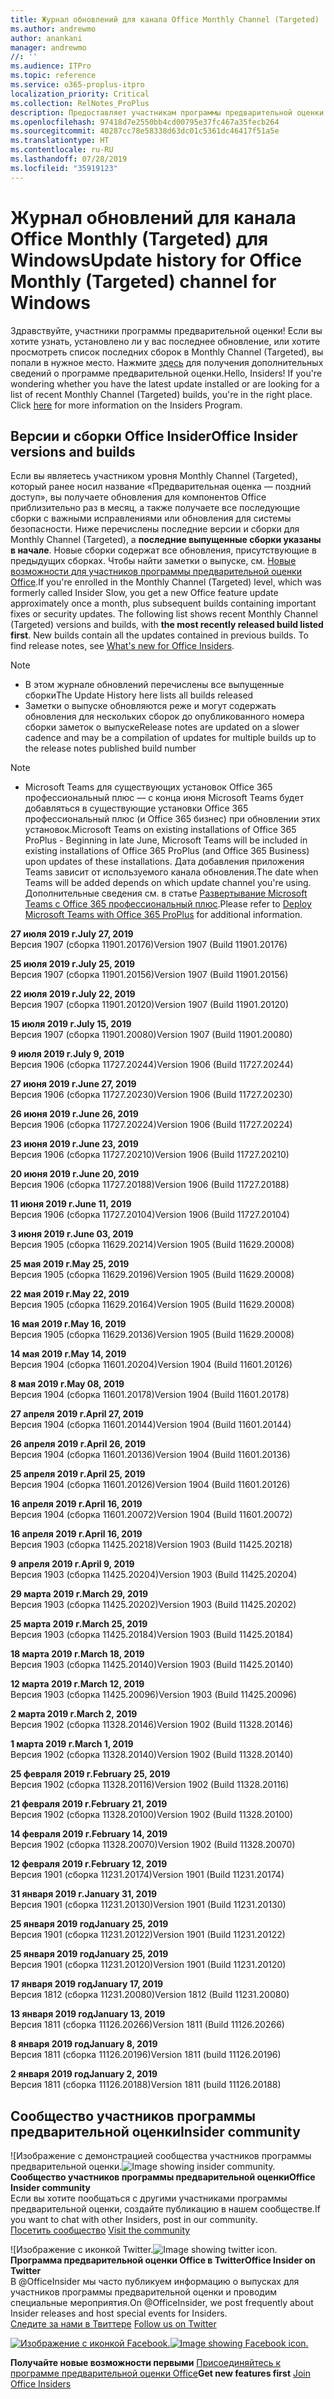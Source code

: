 ```yaml
---
title: Журнал обновлений для канала Office Monthly Channel (Targeted)
ms.author: andrewmo
author: anankani
manager: andrewmo
//: ''
ms.audience: ITPro
ms.topic: reference
ms.service: o365-proplus-itpro
localization_priority: Critical
ms.collection: RelNotes_ProPlus
description: Предоставляет участникам программы предварительной оценки журнал обновлений для выпусков Monthly Channel Targeted для настольных компьютеров с Windows
ms.openlocfilehash: 97418d7e2550bb4cd00795e37fc467a35fecb264
ms.sourcegitcommit: 40287cc78e58338d63dc01c5361dc46417f51a5e
ms.translationtype: HT
ms.contentlocale: ru-RU
ms.lasthandoff: 07/28/2019
ms.locfileid: "35919123"
---
```

# <a name="update-history-for-office-monthly-targeted-channel-for-windows"></a><span data-ttu-id="68f20-103">Журнал обновлений для канала Office Monthly (Targeted) для Windows</span><span class="sxs-lookup"><span data-stu-id="68f20-103">Update history for Office Monthly (Targeted) channel for Windows</span></span>

<span data-ttu-id="68f20-p101">Здравствуйте, участники программы предварительной оценки! Если вы хотите узнать, установлено ли у вас последнее обновление, или хотите просмотреть список последних сборок в Monthly Channel (Targeted), вы попали в нужное место. Нажмите [здесь](https://insider.office.com/) для получения дополнительных сведений о программе предварительной оценки.</span><span class="sxs-lookup"><span data-stu-id="68f20-p101">Hello, Insiders! If you're wondering whether you have the latest update installed or are looking for a list of recent Monthly Channel (Targeted) builds, you're in the right place. Click [here](https://insider.office.com/) for more information on the Insiders Program.</span></span>

## <a name="office-insider-versions-and-builds"></a><span data-ttu-id="68f20-107">Версии и сборки Office Insider</span><span class="sxs-lookup"><span data-stu-id="68f20-107">Office Insider versions and builds</span></span>

<span data-ttu-id="68f20-p102">Если вы являетесь участником уровня Monthly Channel (Targeted), который ранее носил название «Предварительная оценка — поздний доступ», вы получаете обновления для компонентов Office приблизительно раз в месяц, а также получаете все последующие сборки с важными исправлениями или обновления для системы безопасности. Ниже перечислены последние версии и сборки для Monthly Channel (Targeted), а **последние выпущенные сборки указаны в начале**. Новые сборки содержат все обновления, присутствующие в предыдущих сборках. Чтобы найти заметки о выпуске, см. [Новые возможности для участников программы предварительной оценки Office](https://support.office.com/ru-RU/article/what-s-new-for-office-insiders-c152d1e2-96ff-4ce9-8c14-e74e13847a24).</span><span class="sxs-lookup"><span data-stu-id="68f20-p102">If you're enrolled in the Monthly Channel (Targeted) level, which was formerly called Insider Slow, you get a new Office feature update approximately once a month, plus subsequent builds containing important fixes or security updates. The following list shows recent Monthly Channel (Targeted) versions and builds, with **the most recently released build listed first**. New builds contain all the updates contained in previous builds. To find release notes, see [What's new for Office Insiders](https://support.office.com/ru-RU/article/what-s-new-for-office-insiders-c152d1e2-96ff-4ce9-8c14-e74e13847a24).</span></span>

> [!NOTE]
> - <span data-ttu-id="68f20-112">В этом журнале обновлений перечислены все выпущенные сборки</span><span class="sxs-lookup"><span data-stu-id="68f20-112">The Update History here lists all builds released</span></span>
> - <span data-ttu-id="68f20-113">Заметки о выпуске обновляются реже и могут содержать обновления для нескольких сборок до опубликованного номера сборки заметок о выпуске</span><span class="sxs-lookup"><span data-stu-id="68f20-113">Release notes are updated on a slower cadence and may be a compilation of updates for multiple builds up to the release notes published build number</span></span>

 > [!NOTE]
> - <span data-ttu-id="68f20-114">Microsoft Teams для существующих установок Office 365 профессиональный плюс — с конца июня Microsoft Teams будет добавляться в существующие установки Office 365 профессиональный плюс (и Office 365 бизнес) при обновлении этих установок.</span><span class="sxs-lookup"><span data-stu-id="68f20-114">Microsoft Teams on existing installations of Office 365 ProPlus - Beginning in late June, Microsoft Teams will be included in existing installations of Office 365 ProPlus (and Office 365 Business) upon updates of these installations.</span></span> <span data-ttu-id="68f20-115">Дата добавления приложения Teams зависит от используемого канала обновления.</span><span class="sxs-lookup"><span data-stu-id="68f20-115">The date when Teams will be added depends on which update channel you're using.</span></span> <span data-ttu-id="68f20-116">Дополнительные сведения см. в статье [Развертывание Microsoft Teams с Office 365 профессиональный плюс](https://docs.microsoft.com/ru-RU/deployoffice/teams-install).</span><span class="sxs-lookup"><span data-stu-id="68f20-116">Please refer to [Deploy Microsoft Teams with Office 365 ProPlus](https://docs.microsoft.com/ru-RU/deployoffice/teams-install) for additional information.</span></span>

[//]: # (НЕ УДАЛЯТЬ)

<span data-ttu-id="68f20-118">**27 июля 2019 г.**</span><span class="sxs-lookup"><span data-stu-id="68f20-118">**July 27, 2019**</span></span><br/>
<span data-ttu-id="68f20-119">Версия 1907 (сборка 11901.20176)</span><span class="sxs-lookup"><span data-stu-id="68f20-119">Version 1907 (Build 11901.20176)</span></span><br/>

<span data-ttu-id="68f20-120">**25 июля 2019 г.**</span><span class="sxs-lookup"><span data-stu-id="68f20-120">**July 25, 2019**</span></span><br/>
<span data-ttu-id="68f20-121">Версия 1907 (сборка 11901.20156)</span><span class="sxs-lookup"><span data-stu-id="68f20-121">Version 1907 (Build 11901.20156)</span></span><br/>

<span data-ttu-id="68f20-122">**22 июля 2019 г.**</span><span class="sxs-lookup"><span data-stu-id="68f20-122">**July 22, 2019**</span></span><br/>
<span data-ttu-id="68f20-123">Версия 1907 (сборка 11901.20120)</span><span class="sxs-lookup"><span data-stu-id="68f20-123">Version 1907 (Build 11901.20120)</span></span><br/>

<span data-ttu-id="68f20-124">**15 июля 2019 г.**</span><span class="sxs-lookup"><span data-stu-id="68f20-124">**July 15, 2019**</span></span><br/>
<span data-ttu-id="68f20-125">Версия 1907 (сборка 11901.20080)</span><span class="sxs-lookup"><span data-stu-id="68f20-125">Version 1907 (Build 11901.20080)</span></span><br/>

<span data-ttu-id="68f20-126">**9 июля 2019 г.**</span><span class="sxs-lookup"><span data-stu-id="68f20-126">**July 9, 2019**</span></span><br/>
<span data-ttu-id="68f20-127">Версия 1906 (сборка 11727.20244)</span><span class="sxs-lookup"><span data-stu-id="68f20-127">Version 1906 (Build 11727.20244)</span></span><br/>

<span data-ttu-id="68f20-128">**27 июня 2019 г.**</span><span class="sxs-lookup"><span data-stu-id="68f20-128">**June 27, 2019**</span></span><br/>
<span data-ttu-id="68f20-129">Версия 1906 (сборка 11727.20230)</span><span class="sxs-lookup"><span data-stu-id="68f20-129">Version 1906 (Build 11727.20230)</span></span><br/>

<span data-ttu-id="68f20-130">**26 июня 2019 г.**</span><span class="sxs-lookup"><span data-stu-id="68f20-130">**June 26, 2019**</span></span><br/>
<span data-ttu-id="68f20-131">Версия 1906 (сборка 11727.20224)</span><span class="sxs-lookup"><span data-stu-id="68f20-131">Version 1906 (Build 11727.20224)</span></span><br/>

<span data-ttu-id="68f20-132">**23 июня 2019 г.**</span><span class="sxs-lookup"><span data-stu-id="68f20-132">**June 23, 2019**</span></span><br/>
<span data-ttu-id="68f20-133">Версия 1906 (сборка 11727.20210)</span><span class="sxs-lookup"><span data-stu-id="68f20-133">Version 1906 (Build 11727.20210)</span></span><br/>

<span data-ttu-id="68f20-134">**20 июня 2019 г.**</span><span class="sxs-lookup"><span data-stu-id="68f20-134">**June 20, 2019**</span></span><br/>
<span data-ttu-id="68f20-135">Версия 1906 (сборка 11727.20188)</span><span class="sxs-lookup"><span data-stu-id="68f20-135">Version 1906 (Build 11727.20188)</span></span><br/>

<span data-ttu-id="68f20-136">**11 июня 2019 г.**</span><span class="sxs-lookup"><span data-stu-id="68f20-136">**June 11, 2019**</span></span><br/>
<span data-ttu-id="68f20-137">Версия 1906 (сборка 11727.20104)</span><span class="sxs-lookup"><span data-stu-id="68f20-137">Version 1906 (Build 11727.20104)</span></span><br/>

<span data-ttu-id="68f20-138">**3 июня 2019 г.**</span><span class="sxs-lookup"><span data-stu-id="68f20-138">**June 03, 2019**</span></span><br/>
<span data-ttu-id="68f20-139">Версия 1905 (сборка 11629.20214)</span><span class="sxs-lookup"><span data-stu-id="68f20-139">Version 1905 (Build 11629.20008)</span></span><br/>

<span data-ttu-id="68f20-140">**25 мая 2019 г.**</span><span class="sxs-lookup"><span data-stu-id="68f20-140">**May 25, 2019**</span></span><br/>
<span data-ttu-id="68f20-141">Версия 1905 (сборка 11629.20196)</span><span class="sxs-lookup"><span data-stu-id="68f20-141">Version 1905 (Build 11629.20008)</span></span><br/>

<span data-ttu-id="68f20-142">**22 мая 2019 г.**</span><span class="sxs-lookup"><span data-stu-id="68f20-142">**May 22, 2019**</span></span><br/> <span data-ttu-id="68f20-143">Версия 1905 (сборка 11629.20164)</span><span class="sxs-lookup"><span data-stu-id="68f20-143">Version 1905 (Build 11629.20008)</span></span><br/>

<span data-ttu-id="68f20-144">**16 мая 2019 г.**</span><span class="sxs-lookup"><span data-stu-id="68f20-144">**May 16, 2019**</span></span><br/>
<span data-ttu-id="68f20-145">Версия 1905 (сборка 11629.20136)</span><span class="sxs-lookup"><span data-stu-id="68f20-145">Version 1905 (Build 11629.20008)</span></span><br/>

<span data-ttu-id="68f20-146">**14 мая 2019 г.**</span><span class="sxs-lookup"><span data-stu-id="68f20-146">**May 14, 2019**</span></span><br/>
<span data-ttu-id="68f20-147">Версия 1904 (сборка 11601.20204)</span><span class="sxs-lookup"><span data-stu-id="68f20-147">Version 1904 (Build 11601.20126)</span></span><br/>

<span data-ttu-id="68f20-148">**8 мая 2019 г.**</span><span class="sxs-lookup"><span data-stu-id="68f20-148">**May 08, 2019**</span></span><br/>
<span data-ttu-id="68f20-149">Версия 1904 (сборка 11601.20178)</span><span class="sxs-lookup"><span data-stu-id="68f20-149">Version 1904 (Build 11601.20178)</span></span><br/>

<span data-ttu-id="68f20-150">**27 апреля 2019 г.**</span><span class="sxs-lookup"><span data-stu-id="68f20-150">**April 27, 2019**</span></span><br/>
<span data-ttu-id="68f20-151">Версия 1904 (сборка 11601.20144)</span><span class="sxs-lookup"><span data-stu-id="68f20-151">Version 1904 (Build 11601.20144)</span></span><br/>

<span data-ttu-id="68f20-152">**26 апреля 2019 г.**</span><span class="sxs-lookup"><span data-stu-id="68f20-152">**April 26, 2019**</span></span><br/>
<span data-ttu-id="68f20-153">Версия 1904 (сборка 11601.20136)</span><span class="sxs-lookup"><span data-stu-id="68f20-153">Version 1904 (Build 11601.20136)</span></span><br/>

<span data-ttu-id="68f20-154">**25 апреля 2019 г.**</span><span class="sxs-lookup"><span data-stu-id="68f20-154">**April 25, 2019**</span></span><br/>
<span data-ttu-id="68f20-155">Версия 1904 (сборка 11601.20126)</span><span class="sxs-lookup"><span data-stu-id="68f20-155">Version 1904 (Build 11601.20126)</span></span><br/>

<span data-ttu-id="68f20-156">**16 апреля 2019 г.**</span><span class="sxs-lookup"><span data-stu-id="68f20-156">**April 16, 2019**</span></span><br/>
<span data-ttu-id="68f20-157">Версия 1904 (сборка 11601.20072)</span><span class="sxs-lookup"><span data-stu-id="68f20-157">Version 1904 (Build 11601.20072)</span></span><br/>

<span data-ttu-id="68f20-158">**16 апреля 2019 г.**</span><span class="sxs-lookup"><span data-stu-id="68f20-158">**April 16, 2019**</span></span><br/>
<span data-ttu-id="68f20-159">Версия 1903 (сборка 11425.20218)</span><span class="sxs-lookup"><span data-stu-id="68f20-159">Version 1903 (Build 11425.20218)</span></span><br/>

<span data-ttu-id="68f20-160">**9 апреля 2019 г.**</span><span class="sxs-lookup"><span data-stu-id="68f20-160">**April 9, 2019**</span></span><br/>
<span data-ttu-id="68f20-161">Версия 1903 (сборка 11425.20204)</span><span class="sxs-lookup"><span data-stu-id="68f20-161">Version 1903 (Build 11425.20204)</span></span><br/>

<span data-ttu-id="68f20-162">**29 марта 2019 г.**</span><span class="sxs-lookup"><span data-stu-id="68f20-162">**March 29, 2019**</span></span><br/> <span data-ttu-id="68f20-163">Версия 1903 (сборка 11425.20202)</span><span class="sxs-lookup"><span data-stu-id="68f20-163">Version 1903 (Build 11425.20202)</span></span><br/>

<span data-ttu-id="68f20-164">**25 марта 2019 г.**</span><span class="sxs-lookup"><span data-stu-id="68f20-164">**March 25, 2019**</span></span><br/> <span data-ttu-id="68f20-165">Версия 1903 (сборка 11425.20184)</span><span class="sxs-lookup"><span data-stu-id="68f20-165">Version 1903 (Build 11425.20184)</span></span><br/>

<span data-ttu-id="68f20-166">**18 марта 2019 г.**</span><span class="sxs-lookup"><span data-stu-id="68f20-166">**March 18, 2019**</span></span><br/> <span data-ttu-id="68f20-167">Версия 1903 (сборка 11425.20140)</span><span class="sxs-lookup"><span data-stu-id="68f20-167">Version 1903 (Build 11425.20140)</span></span><br/>

<span data-ttu-id="68f20-168">**12 марта 2019 г.**</span><span class="sxs-lookup"><span data-stu-id="68f20-168">**March 12, 2019**</span></span><br/> <span data-ttu-id="68f20-169">Версия 1903 (сборка 11425.20096)</span><span class="sxs-lookup"><span data-stu-id="68f20-169">Version 1903 (Build 11425.20096)</span></span><br/>

<span data-ttu-id="68f20-170">**2 марта 2019 г.**</span><span class="sxs-lookup"><span data-stu-id="68f20-170">**March 2, 2019**</span></span><br/> <span data-ttu-id="68f20-171">Версия 1902 (сборка 11328.20146)</span><span class="sxs-lookup"><span data-stu-id="68f20-171">Version 1902 (Build 11328.20146)</span></span><br/>

<span data-ttu-id="68f20-172">**1 марта 2019 г.**</span><span class="sxs-lookup"><span data-stu-id="68f20-172">**March 1, 2019**</span></span><br/> <span data-ttu-id="68f20-173">Версия 1902 (сборка 11328.20140)</span><span class="sxs-lookup"><span data-stu-id="68f20-173">Version 1902 (Build 11328.20140)</span></span><br/>

<span data-ttu-id="68f20-174">**25 февраля 2019 г.**</span><span class="sxs-lookup"><span data-stu-id="68f20-174">**February 25, 2019**</span></span><br/> <span data-ttu-id="68f20-175">Версия 1902 (сборка 11328.20116)</span><span class="sxs-lookup"><span data-stu-id="68f20-175">Version 1902 (Build 11328.20116)</span></span><br/>

<span data-ttu-id="68f20-176">**21 февраля 2019 г.**</span><span class="sxs-lookup"><span data-stu-id="68f20-176">**February 21, 2019**</span></span><br/> <span data-ttu-id="68f20-177">Версия 1902 (сборка 11328.20100)</span><span class="sxs-lookup"><span data-stu-id="68f20-177">Version 1902 (Build 11328.20100)</span></span><br/>

<span data-ttu-id="68f20-178">**14 февраля 2019 г.**</span><span class="sxs-lookup"><span data-stu-id="68f20-178">**February 14, 2019**</span></span><br/> <span data-ttu-id="68f20-179">Версия 1902 (сборка 11328.20070)</span><span class="sxs-lookup"><span data-stu-id="68f20-179">Version 1902 (Build 11328.20070)</span></span><br/>

<span data-ttu-id="68f20-180">**12 февраля 2019 г.**</span><span class="sxs-lookup"><span data-stu-id="68f20-180">**February 12, 2019**</span></span><br/> <span data-ttu-id="68f20-181">Версия 1901 (сборка 11231.20174)</span><span class="sxs-lookup"><span data-stu-id="68f20-181">Version 1901 (Build 11231.20174)</span></span><br/>

<span data-ttu-id="68f20-182">**31 января 2019 г.**</span><span class="sxs-lookup"><span data-stu-id="68f20-182">**January 31, 2019**</span></span><br/> <span data-ttu-id="68f20-183">Версия 1901 (сборка 11231.20130)</span><span class="sxs-lookup"><span data-stu-id="68f20-183">Version 1901 (Build 11231.20130)</span></span><br/> 

<span data-ttu-id="68f20-184">**25 января 2019 год**</span><span class="sxs-lookup"><span data-stu-id="68f20-184">**January 25, 2019**</span></span><br/> <span data-ttu-id="68f20-185">Версия 1901 (сборка 11231.20122)</span><span class="sxs-lookup"><span data-stu-id="68f20-185">Version 1901 (Build 11231.20122)</span></span><br/> 

<span data-ttu-id="68f20-186">**25 января 2019 год**</span><span class="sxs-lookup"><span data-stu-id="68f20-186">**January 25, 2019**</span></span><br/> <span data-ttu-id="68f20-187">Версия 1901 (сборка 11231.20120)</span><span class="sxs-lookup"><span data-stu-id="68f20-187">Version 1901 (Build 11231.20120)</span></span><br/> 

<span data-ttu-id="68f20-188">**17 января 2019 год**</span><span class="sxs-lookup"><span data-stu-id="68f20-188">**January 17, 2019**</span></span><br/> <span data-ttu-id="68f20-189">Версия 1812 (сборка 11231.20080)</span><span class="sxs-lookup"><span data-stu-id="68f20-189">Version 1812 (Build 11231.20080)</span></span><br/> 

<span data-ttu-id="68f20-190">**13 января 2019 год**</span><span class="sxs-lookup"><span data-stu-id="68f20-190">**January 13, 2019**</span></span><br/> <span data-ttu-id="68f20-191">Версия 1811 (сборка 11126.20266)</span><span class="sxs-lookup"><span data-stu-id="68f20-191">Version 1811 (Build 11126.20266)</span></span><br/>

<span data-ttu-id="68f20-192">**8 января 2019 год**</span><span class="sxs-lookup"><span data-stu-id="68f20-192">**January 8, 2019**</span></span><br/> <span data-ttu-id="68f20-193">Версия 1811 (сборка 11126.20196)</span><span class="sxs-lookup"><span data-stu-id="68f20-193">Version 1811 (build 11126.20196)</span></span><br/> 

<span data-ttu-id="68f20-194">**2 января 2019 год**</span><span class="sxs-lookup"><span data-stu-id="68f20-194">**January 2, 2019**</span></span><br/> <span data-ttu-id="68f20-195">Версия 1811 (сборка 11126.20188)</span><span class="sxs-lookup"><span data-stu-id="68f20-195">Version 1811 (build 11126.20188)</span></span><br/> 


## <a name="insider-community"></a><span data-ttu-id="68f20-196">Сообщество участников программы предварительной оценки</span><span class="sxs-lookup"><span data-stu-id="68f20-196">Insider community</span></span>

<span data-ttu-id="68f20-197">![Изображение с демонстрацией сообщества участников программы предварительной оценки.</span><span class="sxs-lookup"><span data-stu-id="68f20-197">![Image showing insider community.</span></span> ](images/insidercommunity.png)<br/>
<span data-ttu-id="68f20-198">**Сообщество участников программы предварительной оценки**</span><span class="sxs-lookup"><span data-stu-id="68f20-198">**Office Insider community**</span></span><br/> <span data-ttu-id="68f20-199">Если вы хотите пообщаться с другими участниками программы предварительной оценки, создайте публикацию в нашем сообществе.</span><span class="sxs-lookup"><span data-stu-id="68f20-199">If you want to chat with other Insiders, post in our community.</span></span><br/><span data-ttu-id="68f20-200"> 
[Посетить сообщество](https://go.microsoft.com/fwlink/?linkid=843493)</span><span class="sxs-lookup"><span data-stu-id="68f20-200"> 
[Visit the community](https://go.microsoft.com/fwlink/?linkid=843493)</span></span><br/> 

<span data-ttu-id="68f20-201">![Изображение с иконкой Twitter.</span><span class="sxs-lookup"><span data-stu-id="68f20-201">![Image showing twitter icon.</span></span> ](images/twitter.png)<br/>
<span data-ttu-id="68f20-202">**Программа предварительной оценки Office в Twitter**</span><span class="sxs-lookup"><span data-stu-id="68f20-202">**Office Insider on Twitter**</span></span><br/> <span data-ttu-id="68f20-203">В @OfficeInsider мы часто публикуем информацию о выпусках для участников программы предварительной оценки и проводим специальные мероприятия.</span><span class="sxs-lookup"><span data-stu-id="68f20-203">On @OfficeInsider, we post frequently about Insider releases and host special events for Insiders.</span></span><br/><span data-ttu-id="68f20-204"> 
[Следите за нами в Твиттере](https://go.microsoft.com/fwlink/?linkid=717717)</span><span class="sxs-lookup"><span data-stu-id="68f20-204"> 
[Follow us on Twitter](https://go.microsoft.com/fwlink/?linkid=717717)</span></span><br/> 

<span data-ttu-id="68f20-205">[
  ![Изображение с иконкой Facebook. ](images/facebook.png)](https://www.facebook.com/sharer.php?u=https://support.office.com/ru-RU/article/Update-history-for-Office-Insider-for-Windows-desktop-64bbb317-972a-4933-8b82-cc866f0b067c)</span><span class="sxs-lookup"><span data-stu-id="68f20-205">[![Image showing Facebook icon. ](images/facebook.png)](https://www.facebook.com/sharer.php?u=https://support.office.com/en-us/article/Update-history-for-Office-Insider-for-Windows-desktop-64bbb317-972a-4933-8b82-cc866f0b067c)</span></span>       


<span data-ttu-id="68f20-206">**Получайте новые возможности первыми**
[Присоединяйтесь к программе предварительной оценки Office](https://insider.office.com/)</span><span class="sxs-lookup"><span data-stu-id="68f20-206">**Get new features first**
[Join Office Insiders](https://insider.office.com/)</span></span>
